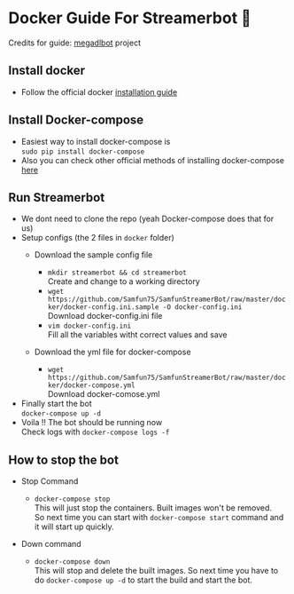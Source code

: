 # Docker Guide For Streamerbot 🐳 #

Credits for guide: [megadlbot](https://github.com/eyaadh/megadlbot_oss/blob/master/DockerReadme.md) project

## Install docker ##

- Follow the official docker [installation guide](https://docs.docker.com/engine/install/)

## Install Docker-compose ##

- Easiest way to install docker-compose is <br>
```sudo pip install docker-compose```
- Also you can check other official methods of installing docker-compose [here](https://docs.docker.com/compose/install/)

## Run Streamerbot ##

- We dont need to clone the repo (yeah Docker-compose does that for us)
- Setup configs (the 2 files in `docker` folder)
    - Download the sample config file <br>
        - ```mkdir streamerbot && cd streamerbot``` <br> Create and change to a working directory
        - ```wget https://github.com/Samfun75/SamfunStreamerBot/raw/master/docker/docker-config.ini.sample -O docker-config.ini``` <br> Download docker-config.ini file
        - ```vim docker-config.ini``` <br> Fill all the variables witht correct values and save

    - Download the yml file for docker-compose
        - ```wget https://github.com/Samfun75/SamfunStreamerBot/raw/master/docker/docker-compose.yml``` <br> Download docker-comose.yml
- Finally start the bot <br>
```docker-compose up -d```
- Voila !! The bot should be running now <br>
Check logs with ```docker-compose logs -f```

## How to stop the bot ##
- Stop Command
    - ```docker-compose stop``` <br> This will just stop the containers. Built images won't be removed. <br> So next time you can start with ``docker-compose start`` command and it will start up quickly.

- Down command
    - ```docker-compose down``` <br> This will stop and delete the built images. So next time you have to do ``docker-compose up -d`` to start the build and start the bot.
